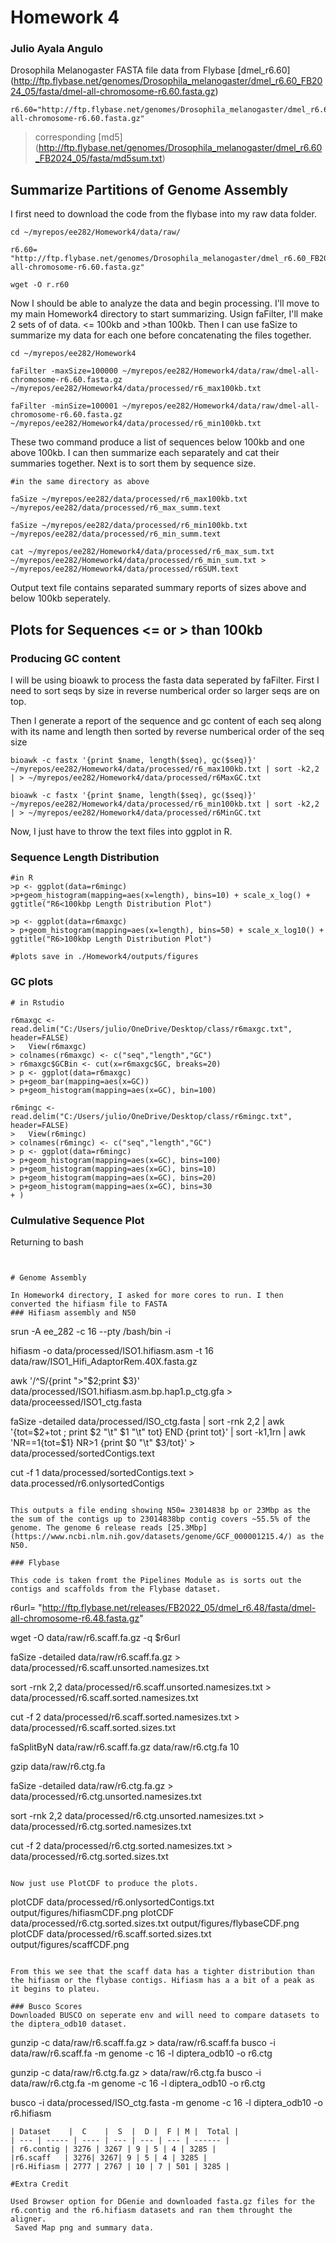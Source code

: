# Homework 4
### Julio Ayala Angulo


Drosophila Melanogaster FASTA file data from Flybase [dmel_r6.60] (http://ftp.flybase.net/genomes/Drosophila_melanogaster/dmel_r6.60_FB2024_05/fasta/dmel-all-chromosome-r6.60.fasta.gz)
```
r6.60="http://ftp.flybase.net/genomes/Drosophila_melanogaster/dmel_r6.60_FB2024_05/fasta/dmel-all-chromosome-r6.60.fasta.gz"
```
>corresponding [md5] (http://ftp.flybase.net/genomes/Drosophila_melanogaster/dmel_r6.60_FB2024_05/fasta/md5sum.txt)

## Summarize Partitions of Genome Assembly

I first need to download the code from the flybase into my raw data folder.

```
cd ~/myrepos/ee282/Homework4/data/raw/

r6.60= "http://ftp.flybase.net/genomes/Drosophila_melanogaster/dmel_r6.60_FB2024_05/fasta/dmel-all-chromosome-r6.60.fasta.gz"

wget -O r.r60

```

Now I should be able to analyze the data and begin processing. I'll move to my main Homework4 directory to start summarizing.
Usign faFilter, I'll make 2 sets of of data. <= 100kb and >than 100kb. Then I can use faSize to summarize my data for each one before concatenating the files
together.

```
cd ~/myrepos/ee282/Homework4

faFilter -maxSize=100000 ~/myrepos/ee282/Homework4/data/raw/dmel-all-chromosome-r6.60.fasta.gz ~/myrepos/ee282/Homework4/data/processed/r6_max100kb.txt

faFilter -minSize=100001 ~/myrepos/ee282/Homework4/data/raw/dmel-all-chromosome-r6.60.fasta.gz ~/myrepos/ee282/Homework4/data/processed/r6_min100kb.txt
```

These two command produce a list of sequences below 100kb and one above 100kb. I can then summarize each separately and cat their summaries together. Next is to sort them by sequence size.

```
#in the same directory as above

faSize ~/myrepos/ee282/data/processed/r6_max100kb.txt ~/myrepos/ee282/data/processed/r6_max_summ.text

faSize ~/myrepos/ee282/data/processed/r6_min100kb.txt ~/myrepos/ee282/data/processed/r6_min_summ.text

cat ~/myrepos/ee282/Homework4/data/processed/r6_max_sum.txt ~/myrepos/ee282/Homework4/data/processed/r6_min_sum.txt > ~/myrepos/ee282/Homework4/data/processed/r6SUM.text

```

Output text file contains separated summary reports of sizes above and below 100kb seperately. 

## Plots for Sequences <= or > than 100kb
### Producing GC content 
I will be using bioawk to process the fasta data seperated by faFilter. First I need to sort seqs by size in reverse numberical order so larger seqs are on top.

Then I generate a report of the sequence and gc content of each seq along with its name and length then sorted by reverse numberical order of the seq size

```
bioawk -c fastx '{print $name, length($seq), gc($seq)}' ~/myrepos/ee282/Homework4/data/processed/r6_max100kb.txt | sort -k2,2 | > ~/myrepos/ee282/Homework4/data/processed/r6MaxGC.txt

bioawk -c fastx '{print $name, length($seq), gc($seq)}' ~/myrepos/ee282/Homework4/data/processed/r6_min100kb.txt | sort -k2,2 | > ~/myrepos/ee282/Homework4/data/processed/r6MinGC.txt

```
Now, I just have to throw the text files into ggplot in R. 
### Sequence Length Distribution
```
#in R
>p <- ggplot(data=r6mingc)
>p+geom_histogram(mapping=aes(x=length), bins=10) + scale_x_log() + ggtitle("R6<100kbp Length Distribution Plot")

>p <- ggplot(data=r6maxgc)
> p+geom_histogram(mapping=aes(x=length), bins=50) + scale_x_log10() + ggtitle("R6>100kbp Length Distribution Plot")

#plots save in ./Homework4/outputs/figures
```
### GC plots
```
# in Rstudio

r6maxgc <- read.delim("C:/Users/julio/OneDrive/Desktop/class/r6maxgc.txt", header=FALSE)
>   View(r6maxgc)
> colnames(r6maxgc) <- c("seq","length","GC")
> r6maxgc$GCBin <- cut(x=r6maxgc$GC, breaks=20)
> p <- ggplot(data=r6maxgc)
> p+geom_bar(mapping=aes(x=GC))
> p+geom_histogram(mapping=aes(x=GC), bin=100)

r6mingc <- read.delim("C:/Users/julio/OneDrive/Desktop/class/r6mingc.txt", header=FALSE)
>   View(r6mingc)
> colnames(r6mingc) <- c("seq","length","GC")
> p <- ggplot(data=r6mingc)
> p+geom_histogram(mapping=aes(x=GC), bins=100)
> p+geom_histogram(mapping=aes(x=GC), bins=10)
> p+geom_histogram(mapping=aes(x=GC), bins=20)
> p+geom_histogram(mapping=aes(x=GC), bins=30
+ )

```
### Culmulative Sequence Plot
Returning to bash
```


# Genome Assembly

In Homework4 directory, I asked for more cores to run. I then converted the hifiasm file to FASTA
### Hifiasm assembly and N50
```
srun -A ee_282 -c 16 --pty /bash/bin -i

hifiasm -o data/processed/ISO1.hifiasm.asm -t 16 data/raw/ISO1_Hifi_AdaptorRem.40X.fasta.gz

awk '/^S/{print ">"$2;print $3}' data/processed/ISO1.hifiasm.asm.bp.hap1.p_ctg.gfa > data/proceessed/ISO1_ctg.fasta

faSize -detailed data/processed/ISO_ctg.fasta | sort -rnk 2,2 | awk '{tot=$2+tot ; print $2 "\t" $1 "\t" tot} END {print tot}' | sort -k1,1rn | awk 'NR==1{tot=$1} NR>1 {print $0 "\t" $3/tot}' > data/processed/sortedContigs.text

cut -f 1 data/processed/sortedContigs.text > data.processed/r6.onlysortedContigs
```

This outputs a file ending showing N50= 23014838 bp or 23Mbp as the the sum of the contigs up to 23014838bp contig covers ~55.5% of the genome. The genome 6 release reads [25.3Mbp](https://www.ncbi.nlm.nih.gov/datasets/genome/GCF_000001215.4/) as the N50.

### Flybase

This code is taken fromt the Pipelines Module as is sorts out the contigs and scaffolds from the Flybase dataset.

```
r6url= "http://ftp.flybase.net/releases/FB2022_05/dmel_r6.48/fasta/dmel-all-chromosome-r6.48.fasta.gz"

wget -O data/raw/r6.scaff.fa.gz -q $r6url

faSize -detailed data/raw/r6.scaff.fa.gz > data/processed/r6.scaff.unsorted.namesizes.txt

sort -rnk 2,2 data/processed/r6.scaff.unsorted.namesizes.txt > data/processed/r6.scaff.sorted.namesizes.txt

cut -f 2 data/processed/r6.scaff.sorted.namesizes.txt > data/processed/r6.scaff.sorted.sizes.txt

faSplitByN data/raw/r6.scaff.fa.gz data/raw/r6.ctg.fa 10

gzip data/raw/r6.ctg.fa

faSize -detailed data/raw/r6.ctg.fa.gz > data/processed/r6.ctg.unsorted.namesizes.txt

sort -rnk 2,2 data/processed/r6.ctg.unsorted.namesizes.txt > data/processed/r6.ctg.sorted.namesizes.txt

cut -f 2 data/processed/r6.ctg.sorted.namesizes.txt > data/processed/r6.ctg.sorted.sizes.txt
```

Now just use PlotCDF to produce the plots.
```
plotCDF data/processed/r6.onlysortedContigs.txt output/figures/hifiasmCDF.png
plotCDF data/processed/r6.ctg.sorted.sizes.txt output/figures/flybaseCDF.png
plotCDF data/processed/r6.scaff.sorted.sizes.txt  output/figures/scaffCDF.png
```

From this we see that the scaff data has a tighter distribution than the hifiasm or the flybase contigs. Hifiasm has a a bit of a peak as it begins to plateu.

### Busco Scores
Downloaded BUSCO on seperate env and will need to compare datasets to the diptera_odb10 dataset.
```
gunzip -c  data/raw/r6.scaff.fa.gz > data/raw/r6.scaff.fa
busco -i data/raw/r6.scaff.fa -m genome -c 16 -l diptera_odb10 -o r6.ctg

gunzip -c  data/raw/r6.ctg.fa.gz > data/raw/r6.ctg.fa
busco -i data/raw/r6.ctg.fa -m genome -c 16 -l diptera_odb10 -o r6.ctg


busco -i data/processed/ISO_ctg.fasta -m genome -c 16 -l diptera_odb10 -o r6.hifiasm

```
| Dataset    |  C    |  S  |  D |  F | M |  Total |
| --- | ----- | ---- | --- | --- | --- | ------ |
| r6.contig | 3276 | 3267 | 9 | 5 | 4 | 3285 |
|r6.scaff   | 3276| 3267| 9 | 5 | 4 | 3285 |
|r6.Hifiasm | 2777 | 2767 | 10 | 7 | 501 | 3285 |

#Extra Credit

Used Browser option for DGenie and downloaded fasta.gz files for the r6.contig and the r6.hifiasm datasets and ran them throught the aligner.
 Saved Map png and summary data.